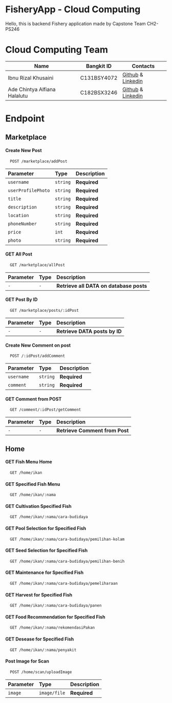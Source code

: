 # FisheryApp - Cloud Computing
Hello, this is backend Fishery application made by Capstone Team CH2-PS246

# Cloud Computing Team

|  Name | Bangkit ID | Contacts |
| ------------ | ------------ | ------------ |
| Ibnu Rizal Khusaini | C131BSY4072	 | [Github](https://github.com/ibnurizalkhusaini) & [Linkedin](www.linkedin.com/in/ibnu-rizal-khusaini-0b5b08276)  |
| Ade Chintya Alfiana Halalutu | C182BSX3246	| [Github](https://github.com/chintya3) & [Linkedin](https://www.linkedin.com/in/ade-chintya-alfiana-halalutu-663534284/) |


# Endpoint


## Marketplace

#### Create New Post

```http
  POST /marketplace/addPost
```

| Parameter | Type     | Description                |
| :-------- | :------- | :------------------------- |
| `username` | `string` | **Required** |
| `userProfilePhoto` | `string` | **Required** |
| `title` | `string` | **Required** |
| `description` | `string` | **Required** |
| `location` | `string` | **Required** |
| `phoneNumber` | `string` | **Required** |
| `price` | `int` | **Required** |
| `photo` | `string` | **Required** |

#### GET All Post

```http
  GET /marketplace/allPost
```

| Parameter | Type     | Description                       |
| :-------- | :------- | :-------------------------------- |
| `-`      | `-` | **Retrieve all DATA on database posts** |

#### GET Post By ID

```http
  GET /marketplace/posts/:idPost
```

| Parameter | Type     | Description                       |
| :-------- | :------- | :-------------------------------- |
| `-`      | `-` | **Retrieve DATA posts by ID** |


#### Create New Comment on post

```http
  POST /:idPost/addComment
```

| Parameter | Type     | Description                |
| :-------- | :------- | :------------------------- |
| `username` | `string` | **Required** |
| `comment` | `string` | **Required** |

#### GET Comment from POST

```http
  GET /comment/:idPost/getComment
```

| Parameter | Type     | Description                       |
| :-------- | :------- | :-------------------------------- |
| `-`      | `-` | **Retrieve Comment from Post** |



## Home

#### GET Fish Menu Home

```http
  GET /home/ikan
```

#### GET Specified Fish Menu

```http
  GET /home/ikan/:nama
```

#### GET Cultivation Specified Fish

```http
  GET /home/ikan/:nama/cara-budidaya
```

#### GET Pool Selection for Specified Fish

```http
  GET /home/ikan/:nama/cara-budidaya/pemilihan-kolam
```

#### GET Seed Selection for Specified Fish

```http
  GET /home/ikan/:nama/cara-budidaya/pemilihan-benih
```

#### GET Maintenance for Specified Fish

```http
  GET /home/ikan/:nama/cara-budidaya/pemeliharaan
```

#### GET Harvest for Specified Fish

```http
  GET /home/ikan/:nama/cara-budidaya/panen
```

#### GET Food Recommendation for Specified Fish

```http
  GET /home/ikan/:nama/rekomendasiPakan
```

#### GET Desease for Specified Fish

```http
  GET /home/ikan/:nama/penyakit
```

#### Post Image for Scan

```http
  POST /home/scan/uploadImage
```

| Parameter | Type     | Description                |
| :-------- | :------- | :------------------------- |
| `image` | `image/file` | **Required** |
